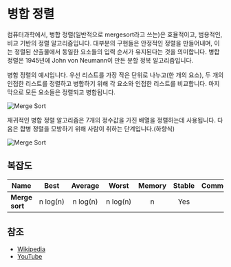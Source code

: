# 병합 정렬

컴퓨터과학에서, 병합 정렬(일반적으로 mergesort라고 쓰는)은 효율적이고, 범용적인, 비교 기반의 정렬 알고리즘입니다. 대부분의 구현들은 안정적인 정렬을 만들어내며, 이는 정렬된 산출물에서 동일한 요소들의 입력 순서가 유지된다는 것을 의미합니다. 병합 정렬은 1945년에 John von Neumann이 만든 분할 정복 알고리즘입니다.

병합 정렬의 예시입니다. 우선 리스트를 가장 작은 단위로 나누고(한 개의 요소), 두 개의 인접한 리스트를 정렬하고 병합하기 위해 각 요소와 인접한 리스트를 비교합니다. 마지막으로 모든 요소들은 정렬되고 병합됩니다.

![Merge Sort](https://upload.wikimedia.org/wikipedia/commons/c/cc/Merge-sort-example-300px.gif)

재귀적인 병합 정렬 알고리즘은 7개의 정수값을 가진 배열을 정렬하는데 사용됩니다. 다음은 합병 정렬을 모방하기 위해 사람이 취하는 단계입니다.(하향식)

![Merge Sort](https://upload.wikimedia.org/wikipedia/commons/e/e6/Merge_sort_algorithm_diagram.svg)

## 복잡도

| Name           |     Best      |    Average    |     Worst     | Memory | Stable | Comments |
| -------------- | :-----------: | :-----------: | :-----------: | :----: | :----: | :------- |
| **Merge sort** | n&nbsp;log(n) | n&nbsp;log(n) | n&nbsp;log(n) |   n    |  Yes   |          |

## 참조

- [Wikipedia](https://en.wikipedia.org/wiki/Merge_sort)
- [YouTube](https://www.youtube.com/watch?v=KF2j-9iSf4Q&index=27&list=PLLXdhg_r2hKA7DPDsunoDZ-Z769jWn4R8)
